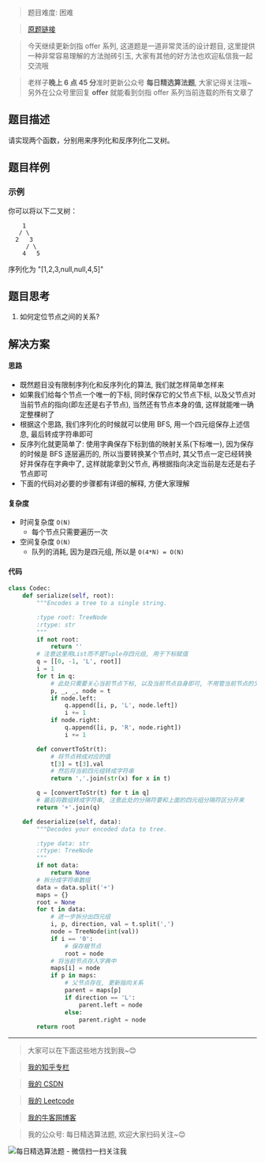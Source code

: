 > 题目难度: 困难

> [原题链接](https://leetcode-cn.com/problems/er-cha-sou-suo-shu-yu-shuang-xiang-lian-biao-lcof/)

> 今天继续更新剑指 offer 系列, 这道题是一道非常灵活的设计题目, 这里提供一种非常容易理解的方法抛砖引玉, 大家有其他的好方法也欢迎私信我一起交流哦

> 老样子**晚上 6 点 45 分**准时更新公众号 **每日精选算法题**, 大家记得关注哦~ 另外在公众号里回复 **offer** 就能看到剑指 offer 系列当前连载的所有文章了

## 题目描述

请实现两个函数，分别用来序列化和反序列化二叉树。

## 题目样例

### 示例

你可以将以下二叉树：

```
    1
   / \
  2   3
     / \
    4   5
```

序列化为 "[1,2,3,null,null,4,5]"

## 题目思考

1. 如何定位节点之间的关系?

## 解决方案

#### 思路

- 既然题目没有限制序列化和反序列化的算法, 我们就怎样简单怎样来
- 如果我们给每个节点一个唯一的下标, 同时保存它的父节点下标, 以及父节点对当前节点的指向(即左还是右子节点), 当然还有节点本身的值, 这样就能唯一确定整棵树了
- 根据这个思路, 我们序列化的时候就可以使用 BFS, 用一个四元组保存上述信息, 最后转成字符串即可
- 反序列化就更简单了: 使用字典保存下标到值的映射关系(下标唯一), 因为保存的时候是 BFS 逐层遍历的, 所以当要转换某个节点时, 其父节点一定已经转换好并保存在字典中了, 这样就能拿到父节点, 再根据指向决定当前是左还是右子节点即可
- 下面的代码对必要的步骤都有详细的解释, 方便大家理解

#### 复杂度

- 时间复杂度 `O(N)`
  - 每个节点只需要遍历一次
- 空间复杂度 `O(N)`
  - 队列的消耗, 因为是四元组, 所以是 `O(4*N) = O(N)`

#### 代码

```python
class Codec:
    def serialize(self, root):
        """Encodes a tree to a single string.

        :type root: TreeNode
        :rtype: str
        """
        if not root:
            return ''
        # 注意这里用List而不是Tuple存四元组, 用于下标赋值
        q = [[0, -1, 'L', root]]
        i = 1
        for t in q:
            # 此处只需要关心当前节点下标, 以及当前节点自身即可, 不用管当前节点的父节点和父节点指向
            p, _, _, node = t
            if node.left:
                q.append([i, p, 'L', node.left])
                i += 1
            if node.right:
                q.append([i, p, 'R', node.right])
                i += 1

        def convertToStr(t):
            # 将节点转成对应的值
            t[3] = t[3].val
            # 然后将当前四元组转成字符串
            return ','.join(str(x) for x in t)

        q = [convertToStr(t) for t in q]
        # 最后将数组转成字符串, 注意此处的分隔符要和上面的四元组分隔符区分开来
        return '+'.join(q)

    def deserialize(self, data):
        """Decodes your encoded data to tree.

        :type data: str
        :rtype: TreeNode
        """
        if not data:
            return None
        # 拆分成字符串数组
        data = data.split('+')
        maps = {}
        root = None
        for t in data:
            # 进一步拆分出四元组
            i, p, direction, val = t.split(',')
            node = TreeNode(int(val))
            if i == '0':
                # 保存根节点
                root = node
            # 将当前节点存入字典中
            maps[i] = node
            if p in maps:
                # 父节点存在, 更新指向关系
                parent = maps[p]
                if direction == 'L':
                    parent.left = node
                else:
                    parent.right = node
        return root
```

---

> 大家可以在下面这些地方找到我~😊

> [我的知乎专栏](https://zhuanlan.zhihu.com/c_1242508721932464128)

> [我的 CSDN](https://me.csdn.net/zjulyx1993)

> [我的 Leetcode](https://leetcode-cn.com/u/suibianfahui/)

> [我的牛客网博客](https://blog.nowcoder.net/zjulyx)

> 我的公众号: 每日精选算法题, 欢迎大家扫码关注~😊

![每日精选算法题 - 微信扫一扫关注我](https://mmbiz.qpic.cn/mmbiz_jpg/1KjZicMlYPMgZWmoL4eYcs6UcfmvsetDWME2YJyaCp9oT9z3U573FWENBNhyOByxYI0epew6O37hiaOhdh90QeJg/640?wx_fmt=jpeg&tp=webp&wxfrom=5&wx_lazy=1&wx_co=1)

